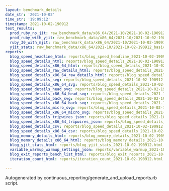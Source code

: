 ```yaml
---
layout: benchmark_details
date_str: '2021-10-02'
time_str: '19:09:12'
timestamp: 2021-10-02-190912
test_results:
  prod_ruby_no_jit: raw_benchmark_data/x86_64/2021-10/2021-10-02-190912_basic_benchmark_prod_ruby_no_jit.json
  prod_ruby_with_yjit: raw_benchmark_data/x86_64/2021-10/2021-10-02-190912_basic_benchmark_prod_ruby_with_yjit.json
  ruby_30_with_mjit: raw_benchmark_data/x86_64/2021-10/2021-10-02-190912_basic_benchmark_ruby_30_with_mjit.json
  yjit_stats: raw_benchmark_data/x86_64/2021-10/2021-10-02-190912_basic_benchmark_yjit_stats.json
reports:
  blog_speed_headline_html: reports/blog_speed_headline_2021-10-02-190912.html
  blog_speed_details_html: reports/blog_speed_details_2021-10-02-190912.html
  blog_speed_details_x86_64_html: reports/blog_speed_details_2021-10-02-190912.x86_64.html
  blog_speed_details_raw_details_html: reports/blog_speed_details_2021-10-02-190912.raw_details.html
  blog_speed_details_x86_64_raw_details_html: reports/blog_speed_details_2021-10-02-190912.x86_64.raw_details.html
  blog_speed_details_svg: reports/blog_speed_details_2021-10-02-190912.svg
  blog_speed_details_x86_64_svg: reports/blog_speed_details_2021-10-02-190912.x86_64.svg
  blog_speed_details_head_svg: reports/blog_speed_details_2021-10-02-190912.head.svg
  blog_speed_details_x86_64_head_svg: reports/blog_speed_details_2021-10-02-190912.x86_64.head.svg
  blog_speed_details_back_svg: reports/blog_speed_details_2021-10-02-190912.back.svg
  blog_speed_details_x86_64_back_svg: reports/blog_speed_details_2021-10-02-190912.x86_64.back.svg
  blog_speed_details_micro_svg: reports/blog_speed_details_2021-10-02-190912.micro.svg
  blog_speed_details_x86_64_micro_svg: reports/blog_speed_details_2021-10-02-190912.x86_64.micro.svg
  blog_speed_details_tripwires_json: reports/blog_speed_details_2021-10-02-190912.tripwires.json
  blog_speed_details_x86_64_tripwires_json: reports/blog_speed_details_2021-10-02-190912.x86_64.tripwires.json
  blog_speed_details_csv: reports/blog_speed_details_2021-10-02-190912.csv
  blog_speed_details_x86_64_csv: reports/blog_speed_details_2021-10-02-190912.x86_64.csv
  blog_memory_details_html: reports/blog_memory_details_2021-10-02-190912.html
  blog_memory_details_x86_64_html: reports/blog_memory_details_2021-10-02-190912.x86_64.html
  blog_yjit_stats_html: reports/blog_yjit_stats_2021-10-02-190912.html
  variable_warmup_warmup_settings_json: reports/variable_warmup_2021-10-02-190912.warmup_settings.json
  blog_exit_reports_bench_list_html: reports/blog_exit_reports_2021-10-02-190912.bench_list.html
  iteration_count_html: reports/iteration_count_2021-10-02-190912.html

---
```

Autogenerated by continuous_reporting/generate_and_upload_reports.rb script.
